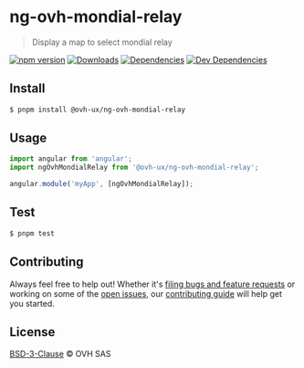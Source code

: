 # ng-ovh-mondial-relay

> Display a map to select mondial relay

[![npm version](https://badgen.net/npm/v/@ovh-ux/ng-ovh-mondial-relay)](https://www.npmjs.com/package/@ovh-ux/ng-ovh-mondial-relay) [![Downloads](https://badgen.net/npm/dt/@ovh-ux/ng-ovh-mondial-relay)](https://npmjs.com/package/@ovh-ux/ng-ovh-mondial-relay) [![Dependencies](https://badgen.net/david/dep/ovh/manager/packages/components/ng-ovh-mondial-relay)](https://npmjs.com/package/@ovh-ux/ng-ovh-mondial-relay?activeTab=dependencies) [![Dev Dependencies](https://badgen.net/david/dev/ovh/manager/packages/components/ng-ovh-mondial-relay)](https://npmjs.com/package/@ovh-ux/ng-ovh-mondial-relay?activeTab=dependencies)

## Install

```sh
$ pnpm install @ovh-ux/ng-ovh-mondial-relay
```

## Usage

```js
import angular from 'angular';
import ngOvhMondialRelay from '@ovh-ux/ng-ovh-mondial-relay';

angular.module('myApp', [ngOvhMondialRelay]);
```

## Test

```sh
$ pnpm test
```

## Contributing

Always feel free to help out! Whether it's [filing bugs and feature requests](https://github.com/ovh/manager/issues/new) or working on some of the [open issues](https://github.com/ovh/manager/issues), our [contributing guide](https://github.com/ovh/manager/blob/master/CONTRIBUTING.md) will help get you started.

## License

[BSD-3-Clause](LICENSE) © OVH SAS
